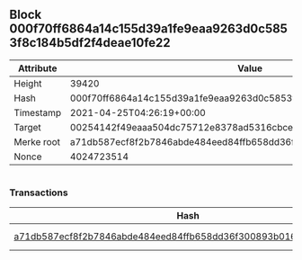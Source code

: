## Block 000f70ff6864a14c155d39a1fe9eaa9263d0c5853f8c184b5df2f4deae10fe22

Attribute | Value
--- | ---
Height | 39420
Hash | 000f70ff6864a14c155d39a1fe9eaa9263d0c5853f8c184b5df2f4deae10fe22
Timestamp | 2021-04-25T04:26:19+00:00
Target | 00254142f49eaaa504dc75712e8378ad5316cbcead634704b3734b6271167cc4
Merke root | a71db587ecf8f2b7846abde484eed84ffb658dd36f300893b016d8a0b4f671d7
Nonce | 4024723514

```

```

### Transactions

Hash | Amount
--- | ---
[a71db587ecf8f2b7846abde484eed84ffb658dd36f300893b016d8a0b4f671d7](a71db587ecf8f2b7846abde484eed84ffb658dd36f300893b016d8a0b4f671d7.md) | 10.00000000 SKEPTI 
